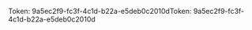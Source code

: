 <span data-ttu-id="8a071-101">Token: 9a5ec2f9-fc3f-4c1d-b22a-e5deb0c2010d</span><span class="sxs-lookup"><span data-stu-id="8a071-101">Token: 9a5ec2f9-fc3f-4c1d-b22a-e5deb0c2010d</span></span>